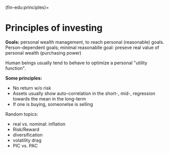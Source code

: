 (fin-edu:principles)=
# Principles of investing

**Goals:** personal wealth management, to reach personal (reasonable) goals. Person-dependent goals; minimal reasonablle goal: preseve real value of personal wealth (purchasing power)

Human beings usually tend to behave to optimize a personal "utility function".

**Some principles:**
- No return w/o risk
- Assets usually show auto-correlation in the short-, mid-, regression towards the mean in the long-term
- If one is buying, someonelse is selling

Random topics:
- real vs. nominal: inflation
- Risk/Reward
- diversification
- volatility drag
- PIC vs. PAC
